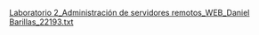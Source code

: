 [Laboratorio 2_Administración de servidores remotos_WEB_Daniel Barillas_22193.txt](https://github.com/user-attachments/files/20540683/Laboratorio.2_Administracion.de.servidores.remotos_WEB_Daniel.Barillas_22193.txt)
